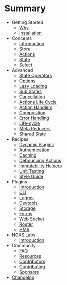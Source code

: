 # Summary

* Getting Started
  * [Why](introduction/why.md)
  * [Installation](introduction/installation.md)
* Concepts
  * [Introduction](concepts/intro.md)
  * [Store](concepts/store.md)
  * [Actions](concepts/actions.md)
  * [State](concepts/state.md)
  * [Select](concepts/select.md)
* Advanced
  * [State Operators](advanced/operators.md)
  * [Options](advanced/options.md)
  * [Lazy Loading](advanced/lazy.md)
  * [Sub States](advanced/sub-states.md)
  * [Cancellation](advanced/cancellation.md)
  * [Actions Life Cycle](advanced/actions-life-cycle.md)
  * [Action Handlers](advanced/action-handlers.md)
  * [Composition](advanced/composition.md)
  * [Error Handling](advanced/errors.md)
  * [Life-cycle](advanced/life-cycle.md)
  * [Meta Reducers](advanced/meta-reducer.md)
  * [Shared State](advanced/shared-state.md)
* Recipes
  * [Dynamic Plugins](recipes/dynamic-plugins.md)
  * [Authentication](recipes/authentication.md)
  * [Caching](recipes/cache.md)
  * [Debouncing Actions](recipes/debouncing-actions.md)
  * [Immutability Helpers](recipes/immutability-helpers.md)
  * [Unit Testing](recipes/unit-testing.md)
  * [Style Guide](recipes/style-guide.md)
* Plugins
  * [Introduction](plugins/intro.md)
  * [CLI](plugins/cli.md)
  * [Logger](plugins/logger.md)
  * [Devtools](plugins/devtools.md)
  * [Storage](plugins/storage.md)
  * [Forms](plugins/form.md)
  * [Web Socket](plugins/websocket.md)
  * [Router](plugins/router.md)
  * [HMR](plugins/hmr.md)
* NGXS Labs
  * [Introduction](ngxs-labs/intro.md)
* Community
  * [FAQ](advanced/faq.md)
  * [Resources](community/projects.md)
  * [Contributors](community/contributors.md)
  * [Contributing](community/contributing.md)
  * [Sponsors](community/sponsors.md)
* [Changelog](https://github.com/ngxs/store/blob/master/CHANGELOG.md)

